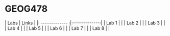 # GEOG478
| Labs            | Links         |
|: ------------- :|:-------------:|
| Lab 1 | |
| Lab 2 | |
| Lab 3 | | 
| Lab 4 | |
| Lab 5 | |
| Lab 6 | | 
| Lab 7 | |
| Lab 8 | |
